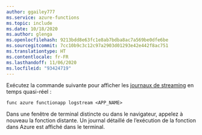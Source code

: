 ```yaml
---
author: ggailey777
ms.service: azure-functions
ms.topic: include
ms.date: 10/18/2020
ms.author: glenga
ms.openlocfilehash: 9213bdd8e63fc1e8ab7bdba8ac7a569be0dfe6be
ms.sourcegitcommit: 7cc10b9c3c12c97a2903d01293e42e442f8ac751
ms.translationtype: HT
ms.contentlocale: fr-FR
ms.lasthandoff: 11/06/2020
ms.locfileid: "93424719"
---
```

Exécutez la commande suivante pour afficher les [journaux de streaming](../articles/azure-functions/functions-run-local.md#enable-streaming-logs) en temps quasi-réel :

```console
func azure functionapp logstream <APP_NAME> 
```

Dans une fenêtre de terminal distincte ou dans le navigateur, appelez à nouveau la fonction distante. Un journal détaillé de l’exécution de la fonction dans Azure est affiché dans le terminal. 
